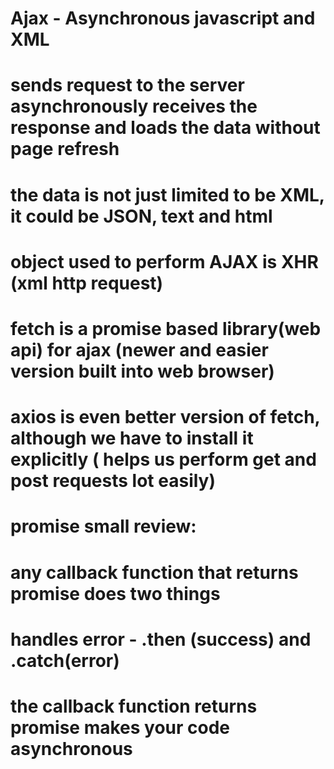 # Ajax - Asynchronous javascript and XML
# sends request to the server asynchronously receives the response and loads the data without page refresh
# the data is not just limited to be XML, it could be JSON, text and html
# object used to perform AJAX is XHR (xml http request)
# fetch is a promise based library(web api) for ajax (newer and easier version built into web browser)
# axios is even better version of fetch, although we have to install it explicitly ( helps us perform get and post requests lot easily)



# promise small review:
# any callback function that returns promise does two things
# handles error - .then (success) and .catch(error)
# the callback function returns promise makes your code asynchronous